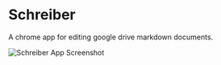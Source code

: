 # Schreiber

A chrome app for editing google drive markdown documents.

![Schreiber App Screenshot](https://raw.github.com/k9ordon/schreiber/master/screenshot.png)

